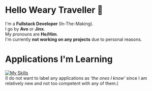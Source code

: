# Hello Weary Traveller 👋

I'm a **Fullstack Developer** (In-The-Making).<br>
I go by **Avo** or **Jinx**.<br>
My pronouns are **He/Him**.<br>
I'm currently **not working on any projects** due to personal reasons.<br>

# Applications I'm Learning
[![My Skills](https://skillicons.dev/icons?i=ts,cpp,vscode,py,cs,html&theme=dark)](https://skillicons.dev)
<br>(I do not want to label any applications as *'the ones I know'* since I am relatively new and not too competent with any of them.)

